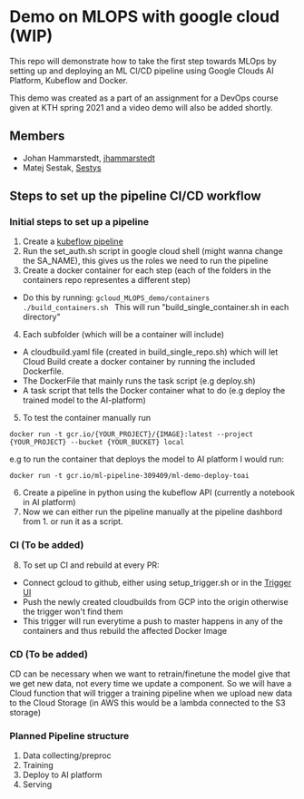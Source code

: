 # Demo on MLOPS with google cloud (WIP)
This repo will demonstrate how to take the first step towards MLOps by setting up and deploying an ML CI/CD pipeline using Google Clouds AI Platform, Kubeflow and Docker.

This demo was created as a part of an assignment for a DevOps course given at KTH spring 2021 and a video demo will also be added shortly.
## Members
* Johan Hammarstedt, [jhammarstedt](https://github.com/jhammarstedt)
* Matej Sestak, [Sestys](https://github.com/sestys)

## Steps to set up the pipeline CI/CD workflow
### Initial steps to set up a pipeline
1. Create a [kubeflow pipeline](https://console.cloud.google.com/ai-platform/pipelines/clusters?project=ml-pipeline-309409)
2. Run the set_auth.sh script in google cloud shell (might wanna change the SA_NAME), this gives us the roles we need to run the pipeline
3. Create a docker container for each step (each of the folders in the containers repo representes a different step)
 * Do this by running:
 `gcloud_MLOPS_demo/containers ./build_containers.sh `
 This will run "build_single_container.sh in each directory"
4. Each subfolder (which will be a container will include)
  * A cloudbuild.yaml file (created in build_single_repo.sh) which will let Cloud Build create a docker container by running the included Dockerfile.
  * The DockerFile that mainly runs the task script (e.g deploy.sh)
  * A task script that tells the Docker container what to do (e.g deploy the trained model to the AI-platform)
5. To test the container manually run

`docker run -t gcr.io/{YOUR_PROJECT}/{IMAGE}:latest --project {YOUR_PROJECT} --bucket {YOUR_BUCKET} local`

e.g to run the container that deploys the model to AI platform I would run:

`docker run -t gcr.io/ml-pipeline-309409/ml-demo-deploy-toai `

6. Create a pipeline in python using the kubeflow API (currently a notebook in AI platform)
7. Now we can either run the pipeline manually at the pipeline dashbord from 1. or run it as a script.
### CI (To be added) ##
8. To set up CI and rebuild at every PR:
  * Connect gcloud to github, either using setup_trigger.sh or in the [Trigger UI](https://console.cloud.google.com/cloud-build/triggers?project=ml-pipeline-309409&folder=&organizationId=)
  * Push the newly created cloudbuilds from GCP into the origin otherwise the trigger won't find them
  * This trigger will run everytime a push to master happens in any of the containers and thus rebuild the affected Docker Image
### CD (To be added) ##
CD can be necessary when we want to retrain/finetune the model give that we get new data, not every time we update a component. 
So we will have a Cloud function that will trigger a training pipeline when we upload new data to the Cloud Storage (in AWS this would be a lambda connected to the S3 storage)

### Planned Pipeline structure 
1. Data collecting/preproc
2. Training
3. Deploy to AI platform
4. Serving
